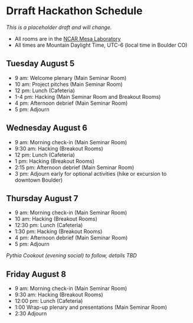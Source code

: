 # Drraft Hackathon Schedule 

_This is a placeholder draft and will change._

- All rooms are in the [NCAR Mesa Laboratory](https://scied.ucar.edu/visit)
- All times are Mountain Daylight Time, UTC-6 (local time in Boulder CO)


## Tuesday August 5
- 9 am: Welcome plenary (Main Seminar Room)
- 10 am: Project pitches (Main Seminar Room)
- 12 pm: Lunch (Cafeteria)
- 1-4 pm: Hacking (Main Seminar Room and Breakout Rooms)
- 4 pm: Afternoon debrief (Main Seminar Room)
- 5 pm: Adjourn

## Wednesday August 6
- 9 am: Morning check-in (Main Seminar Room)
- 9:30 am: Hacking (Breakout Rooms)
- 12 pm: Lunch (Cafeteria)
- 1 pm: Hacking (Breakout Rooms)
- 2:15 pm: Afternoon debrief (Main Seminar Room)
- 3 pm: Adjourn early for optional activities (hike or excursion to downtown Boulder)

## Thursday August 7
- 9 am: Morning check-in (Main Seminar Room)
- 10 am: Hacking (Breakout Rooms)
- 12:30 pm: Lunch (Cafeteria)
- 1:30 pm: Hacking (Breakout Rooms)
- 4 pm: Afternoon debrief (Main Seminar Room)
- 5 pm: Adjourn

*Pythia Cookout (evening social) to follow, details TBD*

## Friday August 8
- 9 am: Morning check-in (Main Seminar Room)
- 9:30 am: Hacking (Breakout Rooms)
- 12:00 pm: Lunch (Cafeteria)
- 1:00 Wrap-up plenary and presentations (Main Seminar Room)
- 2:30 Adjourn